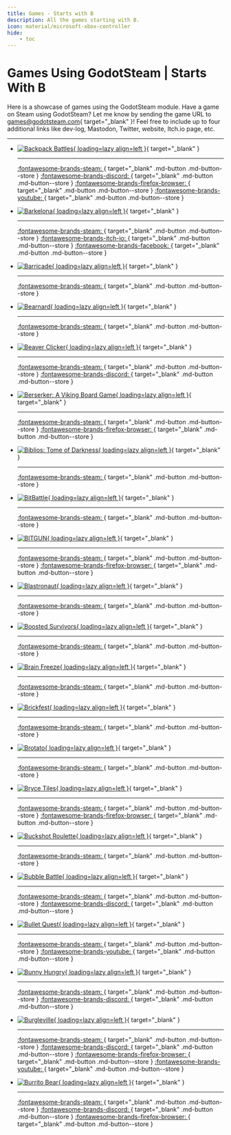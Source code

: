 ```yaml
---
title: Games - Starts with B
description: All the games starting with B.
icon: material/microsoft-xbox-controller
hide:
    - toc
---
```


# Games Using GodotSteam | Starts With B

Here is a showcase of games using the GodotSteam module. Have a game on Steam using GodotSteam? Let me know by sending the game URL to [games@godotsteam.com](mailto:games@godotsteam.com){ target="\_blank" }!  Feel free to include up to four additional links like dev-log, Mastodon, Twitter, website, Itch.io page, etc.

---

<div id="games" class="grid cards" markdown>

- [![Backpack Battles](https://steamcdn-a.akamaihd.net/steam/apps/2427700/header.jpg){ loading=lazy align=left }](https://store.steampowered.com/app/2427700/Backpack_Battles/){ target="\_blank" }

	---

	[ :fontawesome-brands-steam: ](https://store.steampowered.com/app/2427700/Backpack_Battles/){ target="\_blank" .md-button .md-button--store }
	[ :fontawesome-brands-discord: ](https://discord.gg/sbEkqeUKNr){ target="\_blank" .md-button .md-button--store }
	[ :fontawesome-brands-firefox-browser: ](https://playwithfurcifer.github.io/backpack-battles-presskit/){ target="\_blank" .md-button .md-button--store }
	[ :fontawesome-brands-youtube: ](https://www.youtube.com/@playwithfurcifer/){ target="\_blank" .md-button .md-button--store }

- [![Barkelona](https://steamcdn-a.akamaihd.net/steam/apps/2434300/header.jpg){ loading=lazy align=left }](https://store.steampowered.com/app/2434300/Barkelona/){ target="\_blank" }

	---

	[ :fontawesome-brands-steam: ](https://store.steampowered.com/app/2434300/Barkelona){ target="\_blank" .md-button .md-button--store }
	[ :fontawesome-brands-itch-io: ](https://hoodmentality.itch.io/barkelona){ target="\_blank" .md-button .md-button--store }
	[ :fontawesome-brands-facebook: ](https://www.facebook.com/people/Barkelona/100092625319820/){ target="\_blank" .md-button .md-button--store }

- [![Barricade](https://steamcdn-a.akamaihd.net/steam/apps/2006180/header.jpg){ loading=lazy align=left }](https://store.steampowered.com/app/2006180/Barricade/){ target="\_blank" }

	---

	[ :fontawesome-brands-steam: ](https://store.steampowered.com/app/2006180/Barricade/){ target="\_blank" .md-button .md-button--store }

- [![Bearnard](https://steamcdn-a.akamaihd.net/steam/apps/2422210/header.jpg){ loading=lazy align=left }](https://store.steampowered.com/app/2422210/Bearnard/){ target="\_blank" }

	---

	[ :fontawesome-brands-steam: ](https://store.steampowered.com/app/2422210/Bearnard/){ target="\_blank" .md-button .md-button--store }

- [![Beaver Clicker](https://steamcdn-a.akamaihd.net/steam/apps/1718240/header.jpg){ loading=lazy align=left }](https://store.steampowered.com/app/1718240/Beaver_Clicker/){ target="\_blank" }

	---

	[ :fontawesome-brands-steam: ](https://store.steampowered.com/app/1718240/Beaver_Clicker/){ target="\_blank" .md-button .md-button--store }
	[ :fontawesome-brands-discord: ](https://discord.gg/wgUAfhwzb7){ target="\_blank" .md-button .md-button--store }

- [![Berserker: A Viking Board Game](https://steamcdn-a.akamaihd.net/steam/apps/2073010/header.jpg){ loading=lazy align=left }](https://store.steampowered.com/app/2073010/Berserker_A_Viking_Board_Game/){ target="\_blank" }

	---

	[ :fontawesome-brands-steam: ](https://store.steampowered.com/app/2073010/Berserker_A_Viking_Board_Game/){ target="\_blank" .md-button .md-button--store }
	[ :fontawesome-brands-firefox-browser: ](https://skullcrewstudios.com/spiele/berserker){ target="\_blank" .md-button .md-button--store }

- [![Biblios: Tome of Darkness](https://steamcdn-a.akamaihd.net/steam/apps/2982730/header.jpg){ loading=lazy align=left }](https://store.steampowered.com/app/2982730/Biblios_Tome_of_Darkness/){ target="\_blank" }

	---

	[ :fontawesome-brands-steam: ](https://store.steampowered.com/app/2982730/Biblios_Tome_of_Darkness/){ target="\_blank" .md-button .md-button--store }

- [![BitBattle](https://steamcdn-a.akamaihd.net/steam/apps/1282610/header.jpg){ loading=lazy align=left }](https://store.steampowered.com/app/1282610/BitBattle/){ target="\_blank" }

	---

	[ :fontawesome-brands-steam: ](https://store.steampowered.com/app/1282610/BitBattle/){ target="\_blank" .md-button .md-button--store }

- [![BITGUN](https://steamcdn-a.akamaihd.net/steam/apps/1673940/header.jpg){ loading=lazy align=left }](https://store.steampowered.com/app/1673940/BITGUN/){ target="\_blank" }

	---

	[ :fontawesome-brands-steam: ](https://store.steampowered.com/app/1673940/BITGUN/){ target="\_blank" .md-button .md-button--store }
	[ :fontawesome-brands-firefox-browser: ](https://loglog.games/){ target="\_blank" .md-button .md-button--store }

- [![Blastronaut](https://steamcdn-a.akamaihd.net/steam/apps/1392650/header.jpg){ loading=lazy align=left }](https://store.steampowered.com/app/1392650/BLASTRONAUT/){ target="\_blank" }

	---

	[ :fontawesome-brands-steam: ](https://store.steampowered.com/app/1392650/BLASTRONAUT/){ target="\_blank" .md-button .md-button--store }

- [![Boosted Survivors](https://steamcdn-a.akamaihd.net/steam/apps/3161850/header.jpg){ loading=lazy align=left }](https://store.steampowered.com/app/3161850/Boosted_Survivors/){ target="\_blank" }

	---

	[ :fontawesome-brands-steam: ](https://store.steampowered.com/app/3161850/Boosted_Survivors/){ target="\_blank" .md-button .md-button--store }

- [![Brain Freeze](https://steamcdn-a.akamaihd.net/steam/apps/3088010/header.jpg){ loading=lazy align=left }](https://store.steampowered.com/app/3088010/Brain_Freeze/){ target="\_blank" }

	---

	[ :fontawesome-brands-steam: ](https://store.steampowered.com/app/3088010/Brain_Freeze/){ target="\_blank" .md-button .md-button--store }

- [![Brickfest](https://steamcdn-a.akamaihd.net/steam/apps/845940/header.jpg){ loading=lazy align=left }](https://store.steampowered.com/app/845940/Brickfest/){ target="\_blank" }

	---

	[ :fontawesome-brands-steam: ](https://store.steampowered.com/app/845940/Brickfest/){ target="\_blank" .md-button .md-button--store }

- [![Brotato](https://steamcdn-a.akamaihd.net/steam/apps/1942280/header.jpg){ loading=lazy align=left }](https://store.steampowered.com/app/1942280/Brotato/){ target="\_blank" }

	---

	[ :fontawesome-brands-steam: ](https://store.steampowered.com/app/1942280/Brotato/){ target="\_blank" .md-button .md-button--store }

- [![Bryce Tiles](https://steamcdn-a.akamaihd.net/steam/apps/2144990/header.jpg){ loading=lazy align=left }](https://store.steampowered.com/app/2144990/Bryce_Tiles/){ target="\_blank" }

	---

	[ :fontawesome-brands-steam: ](https://store.steampowered.com/app/2144990/Bryce_Tiles/){ target="\_blank" .md-button .md-button--store }
	[ :fontawesome-brands-firefox-browser: ](http://www.brilliancegames.com/){ target="\_blank" .md-button .md-button--store }

- [![Buckshot Roulette](https://steamcdn-a.akamaihd.net/steam/apps/2835570/header.jpg){ loading=lazy align=left }](https://store.steampowered.com/app/2835570/Buckshot_Roulette/){ target="\_blank" }

	---

	[ :fontawesome-brands-steam: ](https://store.steampowered.com/app/2835570/Buckshot_Roulette/){ target="\_blank" .md-button .md-button--store }

- [![Bubble Battle](https://steamcdn-a.akamaihd.net/steam/apps/3180520/header.jpg){ loading=lazy align=left }](https://store.steampowered.com/app/3180520/Bubble_Battle/){ target="\_blank" }

	---

	[ :fontawesome-brands-steam: ](https://store.steampowered.com/app/3180520/Bubble_Battle/){ target="\_blank" .md-button .md-button--store }
	[ :fontawesome-brands-discord: ](https://discord.com/invite/fHJheB2JF3){ target="\_blank" .md-button .md-button--store }

- [![Bullet Quest](https://steamcdn-a.akamaihd.net/steam/apps/1946490/header.jpg){ loading=lazy align=left }](https://store.steampowered.com/app/1946490/Bullet_Quest/){ target="\_blank" }

	---

	[ :fontawesome-brands-steam: ](https://store.steampowered.com/app/1946490/Bullet_Quest/){ target="\_blank" .md-button .md-button--store }
	[ :fontawesome-brands-youtube: ](https://www.youtube.com/channel/UCOc_IzuiLnY4LLDc_VHOj3A){ target="\_blank" .md-button .md-button--store }

- [![Bunny Hungry](https://steamcdn-a.akamaihd.net/steam/apps/2667010/header.jpg){ loading=lazy align=left }](https://store.steampowered.com/app/2667010/bunny_hungry/){ target="\_blank" }

	---

	[ :fontawesome-brands-steam: ](https://store.steampowered.com/app/2667010/bunny_hungry/){ target="\_blank" .md-button .md-button--store }
	[ :fontawesome-brands-discord: ](https://discord.gg/ftRgpTkzeP){ target="\_blank" .md-button .md-button--store }

- [![Burgleville](https://steamcdn-a.akamaihd.net/steam/apps/3147130/header.jpg){ loading=lazy align=left }](https://store.steampowered.com/app/3147130/Burgleville/){ target="\_blank" }

	---

	[ :fontawesome-brands-steam: ](https://store.steampowered.com/app/3147130/Burgleville/){ target="\_blank" .md-button .md-button--store }
	[ :fontawesome-brands-discord: ](https://discord.gg/vBQ93WZBGs){ target="\_blank" .md-button .md-button--store }
	[ :fontawesome-brands-firefox-browser: ](https://www.burgleville.com/){ target="\_blank" .md-button .md-button--store }
	[ :fontawesome-brands-youtube: ](https://www.youtube.com/@Burgleville){ target="\_blank" .md-button .md-button--store }

- [![Burrito Bear](https://steamcdn-a.akamaihd.net/steam/apps/1941420/header.jpg){ loading=lazy align=left }](https://store.steampowered.com/app/1941420/Burrito_Bear/){ target="\_blank" }

	---

	[ :fontawesome-brands-steam: ](https://store.steampowered.com/app/1941420/Burrito_Bear/){ target="\_blank" .md-button .md-button--store }
	[ :fontawesome-brands-discord: ](https://discord.gg/D8KrUYHwyP){ target="\_blank" .md-button .md-button--store }
	[ :fontawesome-brands-firefox-browser: ](https://www.spaceorca.games/){ target="\_blank" .md-button .md-button--store }

</div>